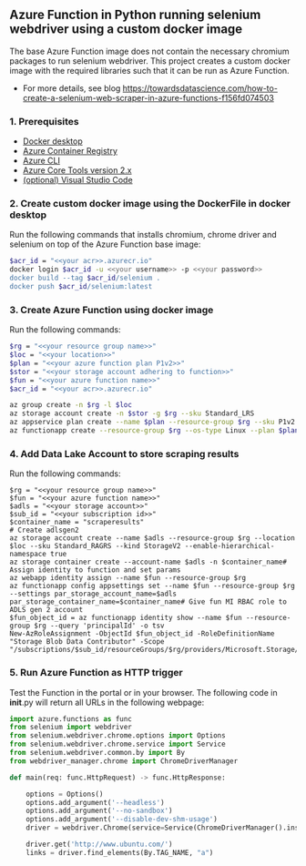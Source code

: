## Azure Function in Python running selenium webdriver using a custom docker image
The base Azure Function image does not contain the necessary chromium packages to run selenium webdriver. This project creates a custom docker image with the required libraries such that it can be run as Azure Function.

- For more details, see blog https://towardsdatascience.com/how-to-create-a-selenium-web-scraper-in-azure-functions-f156fd074503

### 1. Prerequisites

- [Docker desktop](https://docs.docker.com/get-docker/)
- [Azure Container Registry](https://docs.microsoft.com/nl-nl/azure/container-registry/container-registry-get-started-portal)
- [Azure CLI](https://docs.microsoft.com/en-us/cli/azure/install-azure-cli?view=azure-cli-latest)
- [Azure Core Tools version 2.x](https://docs.microsoft.com/en-us/azure/azure-functions/functions-run-local?tabs=windows%2Ccsharp%2Cbash#v2)
- [(optional) Visual Studio Code](https://code.visualstudio.com/)

### 2. Create custom docker image using the DockerFile in docker desktop

Run the following commands that installs chromium, chrome driver and selenium on top of the Azure Function base image:

``` bash
$acr_id = "<<your acr>>.azurecr.io"
docker login $acr_id -u <<your username>> -p <<your password>>
docker build --tag $acr_id/selenium .
docker push $acr_id/selenium:latest
```

### 3. Create Azure Function using docker image

Run the following commands:

``` bash
$rg = "<<your resource group name>>"  
$loc = "<<your location>>"  
$plan = "<<your azure function plan P1v2>>"  
$stor = "<<your storage account adhering to function>>"  
$fun = "<<your azure function name>>"  
$acr_id = "<<your acr>>.azurecr.io"
```

``` bash
az group create -n $rg -l $loc  
az storage account create -n $stor -g $rg --sku Standard_LRS  
az appservice plan create --name $plan --resource-group $rg --sku P1v2 --is-linux  
az functionapp create --resource-group $rg --os-type Linux --plan $plan --deployment-container-image-name $acr_id/selenium:latest --name $fun --storage-account $stor --docker-registry-server-user <<your acr username>> --docker-registry-server-password <<your acr password>> --functions-version 4
```

### 4. Add Data Lake Account to store scraping results

Run the following commands:

```
$rg = "<<your resource group name>>"
$fun = "<<your azure function name>>"
$adls = "<<your storage account>>"
$sub_id = "<<your subscription id>>"
$container_name = "scraperesults"
# Create adlsgen2
az storage account create --name $adls --resource-group $rg --location $loc --sku Standard_RAGRS --kind StorageV2 --enable-hierarchical-namespace true
az storage container create --account-name $adls -n $container_name# Assign identity to function and set params
az webapp identity assign --name $fun --resource-group $rg
az functionapp config appsettings set --name $fun --resource-group $rg --settings par_storage_account_name=$adls par_storage_container_name=$container_name# Give fun MI RBAC role to ADLS gen 2 account
$fun_object_id = az functionapp identity show --name $fun --resource-group $rg --query 'principalId' -o tsv
New-AzRoleAssignment -ObjectId $fun_object_id -RoleDefinitionName "Storage Blob Data Contributor" -Scope  "/subscriptions/$sub_id/resourceGroups/$rg/providers/Microsoft.Storage/storageAccounts/$adls/blobServices/default"
```

### 5. Run Azure Function as HTTP trigger

Test the Function in the portal or in your browser. The following code in __init__.py will return all URLs in the following webpage:

``` python
import azure.functions as func
from selenium import webdriver
from selenium.webdriver.chrome.options import Options
from selenium.webdriver.chrome.service import Service
from selenium.webdriver.common.by import By
from webdriver_manager.chrome import ChromeDriverManager

def main(req: func.HttpRequest) -> func.HttpResponse:

    options = Options()
    options.add_argument('--headless')
    options.add_argument('--no-sandbox')
    options.add_argument('--disable-dev-shm-usage')
    driver = webdriver.Chrome(service=Service(ChromeDriverManager().install()), options=options)

    driver.get('http://www.ubuntu.com/')
    links = driver.find_elements(By.TAG_NAME, "a")
```